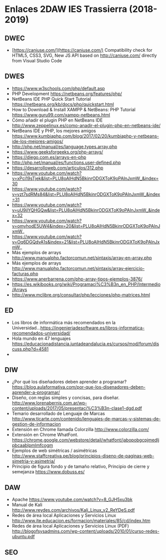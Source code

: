 # Enlaces 2DAW IES Trassierra (2018-2019)

## DWEC

- [https://caniuse.com/](https://caniuse.com/) Compatibility check for HTML5, CSS3, SVG, New JS API based on http://caniuse.com/ directly from Visual Studio Code

## DWES

- https://www.w3schools.com/php/default.asp
- PHP Development https://netbeans.org/features/php/
- NetBeans IDE PHP Quick Start Tutorial https://netbeans.org/kb/docs/php/quickstart.html
- How to Download & Install XAMPP & NetBeans: PHP Tutorial https://www.guru99.com/xampp-netbeans.html
- Cómo añadir el plugin PHP en NetBeans IDE  http://www.zeppelinux.es/como-anadir-el-plugin-php-en-netbeans-ide/
- NetBeans IDE y PHP, los mejores amigos https://www.kumbiaphp.com/blog/2017/02/20/kumbiaphp-y-netbeans-ide-los-mejores-amigos/
- http://php.net/manual/es/language.types.array.php
- https://www.geeksforgeeks.org/php-arrays/
- https://diego.com.es/arrays-en-php
- http://php.net/manual/es/functions.user-defined.php
- https://desarrolloweb.com/articulos/312.php
- https://www.youtube.com/watch?v=xPci19sTjek&list=PLU8oAlHdN5BkinrODGXToK9oPAlnJxmW_&index=30
- https://www.youtube.com/watch?v=vzt7sdRMs84&list=PLU8oAlHdN5BkinrODGXToK9oPAlnJxmW_&index=31
- https://www.youtube.com/watch?v=uU9jlYQHGQw&list=PLU8oAlHdN5BkinrODGXToK9oPAlnJxmW_&index=32
- https://www.youtube.com/watch?v=omyhodE5UW4&index=20&list=PLU8oAlHdN5BkinrODGXToK9oPAlnJxmW_
- https://www.youtube.com/watch?v=Oq6DGQdvA1s&index=21&list=PLU8oAlHdN5BkinrODGXToK9oPAlnJxmW_
- Más ejemplos de arrays  http://www.manualphp.factorcomun.net/sintaxis/array-en-array.php
- Más ejemplos de arrays  http://www.manualphp.factorcomun.net/sintaxis/array-ejercicio-facturas.php
- https://www.anerbarrena.com/php-array-tipos-ejemplos-3876/
- https://es.wikibooks.org/wiki/Programaci%C3%B3n_en_PHP/Intermedio/Arrays
- http://www.mclibre.org/consultar/php/lecciones/php-matrices.html


## ED
- Los libros de informática más recomendados en la Universidad...https://ingenieriadesoftware.es/libros-informatica-recomendados-universidad/
- Hola mundo en 47 lenguajes https://educacionadistancia.juntadeandalucia.es/cursos/mod/forum/discuss.php?d=4581
- 

## DIW
- ¿Por qué los diseñadores deben aprender a programar? https://blog.aulaformativa.com/por-que-los-disenadores-deben-aprender-a-programar/
-  Diseño, con reglas simples y concisas, para diseñar. http://www.lorenabernis.com.ar/wp-content/uploads/2017/05/presentaci%C3%B3n-clase1-dgd.pdf
- Temario desarrollado de Lenguaje de Marcas http://www.ticarte.com/contenido/lenguajes-de-marcas-y-sistemas-de-gestion-de-informacion
- Extensión en Chrome llamada Colorzilla http://www.colorzilla.com/
- Extensión en Chrome WhatFont. https://chrome.google.com/webstore/detail/whatfont/jabopobgcpjmedljpbcaablpmlmfcogm
- Ejemplos de web simétricas / asimétricas http://www.staffcreativa.pe/blog/principios-diseno-de-paginas-web-simetria-y-asimetria/
- Principio de figura fondo y de tamaño relativo, Principio de cierre y semejanza https://www.dobuss.es/


## DAW
- Apache https://www.youtube.com/watch?v=8_GJH5xu3bk
- Manual de Kali http://www.reydes.com/archivos/Kali_Linux_v2_ReYDeS.pdf
- Redes de área local Aplicaciones y Servicios Linux http://www.ite.educacion.es/formacion/materiales/85/cd/index.htm
- Redes de área local Aplicaciones y Servicios Linux (PDF)  http://blogofsysadmins.com/wp-content/uploads/2010/01/curso-redes-ubuntu.pdf

## SEO
